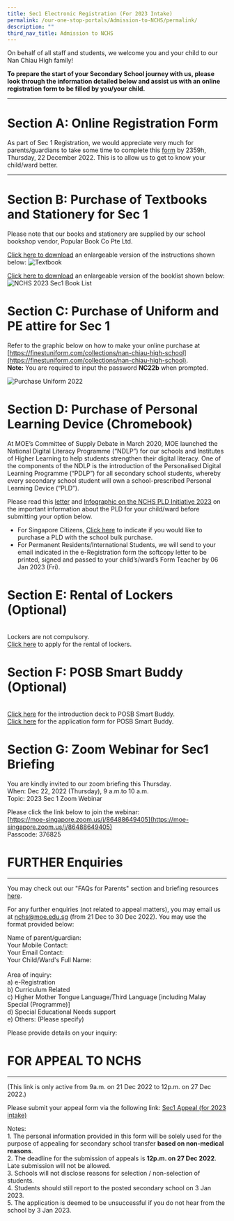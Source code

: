 ```yaml
---
title: Sec1 Electronic Registration (For 2023 Intake)
permalink: /our-one-stop-portals/Admission-to-NCHS/permalink/
description: ""
third_nav_title: Admission to NCHS
---
```

On behalf of all staff and students, we welcome you and your child to our Nan Chiau High family! 

**To prepare the start of your Secondary School journey with us, please look through the information detailed below and assist us with an online registration form to be filled by you/your child.**

_________________________________________________________________
# **Section A: Online Registration Form**
 
As part of Sec 1 Registration, we would appreciate very much for parents/guardians to take some time to complete this [form](https://forms.gle/V2Tf26oNuEBXo9Qr8) by 2359h, Thursday, 22 December 2022. This is to allow us to get to know your child/ward better.

_________________________________________________________________

# **Section B: Purchase of Textbooks and Stationery for Sec 1**  
Please note that our books and stationery are supplied by our school bookshop vendor, Popular Book Co Pte Ltd.

[Click here to download](/files/3%20a%20Copy%20of%20NCH%20Instruction%20Sheet%20Sec%201%20Final.pdf) an enlargeable version of the instructions shown below:
![Textbook](/images/Instruction%20Sheet%20Sec%201%20Purchase%20Textbooks%20and%20Stationery%20Final.png)

[Click here to download](/files/2023%20Sec%201%20Booklist%20Only.pdf) an enlargeable version of the booklist shown below:
![NCHS 2023 Sec1 Book List](/images/NCHS%202023%20Sec1%20Book%20List_Page_1.png)
  





# **Section C: Purchase of Uniform and PE attire for Sec 1**
Refer to the graphic below on how to make your online purchase at [https://finestuniform.com/collections/nan-chiau-high-school](https://finestuniform.com/collections/nan-chiau-high-school).
<br>**Note:** You are required to input the password **NC22b** when prompted.

![Purchase Uniform 2022](/images/NC%20Online%20instructions%202022%20-%20Purchase%20Uniform.png)

# **Section D: Purchase of Personal Learning Device (Chromebook)**
At MOE’s Committee of Supply Debate in March 2020, MOE launched the National Digital Literacy Programme (“NDLP”) for our schools and Institutes of Higher Learning to help students strengthen their digital literacy. One of the components of the NDLP is the introduction of the Personalised Digital Learning Programme (“PDLP”) for all secondary school students, whereby every secondary school student will own a school-prescribed Personal Learning Device (“PLD”). 

Please read this [letter](/files/NCHS%20Letter%20to%20Parents%20for%20PDLP%20Procurement_21%20Dec%202022.pdf) and [Infographic on the NCHS PLD Initiative 2023](/files/Infographic%20on%20the%20PLD%20Initiative_2023%20-%20NCHS%20(Website).pdf) on the important information about the PLD for your child/ward before submitting your option below.

 
* For Singapore Citizens, [Click here](https://go.gov.sg/pdlpadmin) to indicate if you would like to purchase a PLD with the school bulk purchase.
* For Permanent Residents/International Students, we will send to your email indicated in the e-Registration form the softcopy letter to be printed, signed and passed to your child’s/ward’s Form Teacher by 06 Jan 2023 (Fri).

# **Section E: Rental of Lockers (Optional)**
<br>Lockers are not compulsory. 
<br>[Click here](https://docs.google.com/forms/d/e/1FAIpQLScQSBOtCXphFMbTBaz5jHnFkSgjSeklzHA2yR-cMLQ_-8RNjQ/closedform) to apply for the rental of lockers.

# **Section F: POSB Smart Buddy (Optional)**
<br>[Click here](/files/POSB%20Smart%20Buddy_Intro%20Deck%20for%20Parents.pdf) for the introduction deck to POSB Smart Buddy.
<br>[Click here](/files/Smart%20Buddy%20Registration%20Letter%20(Secondary-Online).pdf) for the application form for POSB Smart Buddy.

# **Section G: Zoom Webinar for Sec1 Briefing**
You are kindly invited to our zoom briefing this Thursday.
<br>When: Dec 22, 2022 (Thursday), 9 a.m.to 10 a.m.
<br>Topic: 2023 Sec 1 Zoom Webinar

Please click the link below to join the webinar:<br>
[https://moe-singapore.zoom.us/j/86488649405](https://moe-singapore.zoom.us/j/86488649405)
<br>Passcode: 376825

# FURTHER Enquiries
----------------------------------

You may check out our "FAQs for Parents" section and briefing resources [here](https://sites.google.com/moe.edu.sg/sec1-admissions-faqs/faqs-for-parents).



For any further enquiries (not related to appeal matters), you may email us at [nchs@moe.edu.sg](mailto:nchs@moe.edu.sg) (from 21 Dec to 30 Dec 2022). You may use the format provided below:

  

Name of parent/guardian:<br>
Your Mobile Contact:<br>
Your Email Contact:<br>
Your Child/Ward's Full Name:<br>  
Area of inquiry:<br>
a) e-Registration<br>
b) Curriculum Related<br>
c) Higher Mother Tongue Language/Third Language \[including Malay Special (Programme)\]<br>
d) Special Educational Needs support<br>
e) Others: (Please specify)

Please provide details on your inquiry:


# FOR APPEAL TO NCHS
------------------
(This link is only active from 9a.m. on 21 Dec 2022 to 12p.m. on 27 Dec 2022.)

  

Please submit your appeal form via the following link: [Sec1 Appeal (for 2023 intake)](https://form.gov.sg/637b469241fdcf00125d8cd7)

  
Notes: <br>1.  The personal information provided in this form will be solely used for the purpose of appealing for secondary school transfer **based on non-medical reasons**.    
<br>2.  The deadline for the submission of appeals is **12p.m. on 27 Dec 2022**.  Late submission will not be allowed. 
 <br>3.  Schools will not disclose reasons for selection / non-selection of students.  
 <br>4.  Students should still report to the posted secondary school on 3 Jan 2023. 
 <br>5.  The application is deemed to be unsuccessful if you do not hear from the school by 3 Jan 2023.